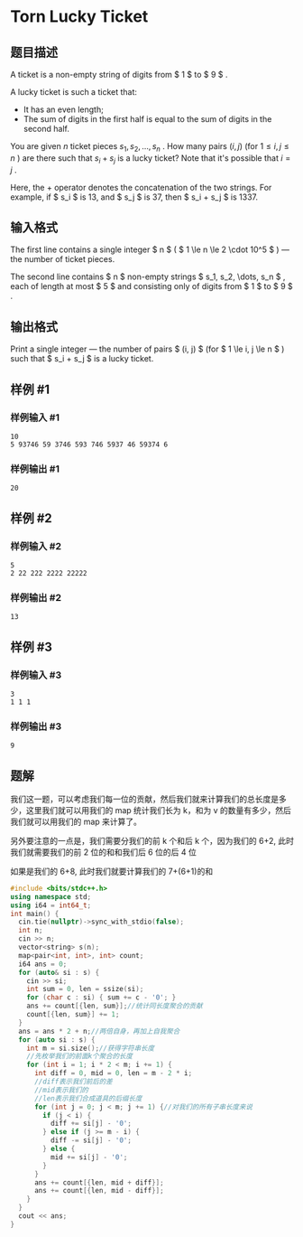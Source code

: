 # Torn Lucky Ticket

## 题目描述

A ticket is a non-empty string of digits from $ 1 $ to $ 9 $ .

A lucky ticket is such a ticket that:

- It has an even length;
- The sum of digits in the first half is equal to the sum of digits in the second half.

You are given $n$ ticket pieces $s_1, s_2, \dots, s_n$ . How many pairs $(i, j)$ (for $1 \le i, j \le n$ ) are there such that $s_i + s_j$ is a lucky ticket? Note that it's possible that $i=j$ .

Here, the + operator denotes the concatenation of the two strings. For example, if $ s_i $ is 13, and $ s_j $ is 37, then $ s_i + s_j $ is 1337.

## 输入格式

The first line contains a single integer $ n $ ( $ 1 \le n \le 2 \cdot 10^5 $ ) — the number of ticket pieces.

The second line contains $ n $ non-empty strings $ s_1, s_2, \dots, s_n $ , each of length at most $ 5 $ and consisting only of digits from $ 1 $ to $ 9 $ .

## 输出格式

Print a single integer — the number of pairs $ (i, j) $ (for $ 1 \le i, j \le n $ ) such that $ s_i + s_j $ is a lucky ticket.

## 样例 #1

### 样例输入 #1

```
10
5 93746 59 3746 593 746 5937 46 59374 6
```

### 样例输出 #1

```
20
```

## 样例 #2

### 样例输入 #2

```
5
2 22 222 2222 22222
```

### 样例输出 #2

```
13
```

## 样例 #3

### 样例输入 #3

```
3
1 1 1
```

### 样例输出 #3

```
9
```


## 题解
我们这一题，可以考虑我们每一位的贡献，然后我们就来计算我们的总长度是多少，这里我们就可以用我们的 map 统计我们长为 k，和为 v 的数量有多少，然后我们就可以用我们的 map 来计算了。

另外要注意的一点是，我们需要分我们的前 k 个和后 k 个，因为我们的 6+2, 此时我们就需要我们的前 2 位的和和我们后 6 位的后 4 位

如果是我们的 6+8, 此时我们就要计算我们的 7+(6+1)的和
```cpp
#include <bits/stdc++.h>
using namespace std;
using i64 = int64_t;
int main() {
  cin.tie(nullptr)->sync_with_stdio(false);
  int n;
  cin >> n;
  vector<string> s(n);
  map<pair<int, int>, int> count;
  i64 ans = 0;
  for (auto& si : s) {
    cin >> si;
    int sum = 0, len = ssize(si);
    for (char c : si) { sum += c - '0'; }
    ans += count[{len, sum}];//统计同长度聚合的贡献 
    count[{len, sum}] += 1;
  }
  ans = ans * 2 + n;//两倍自身，再加上自我聚合 
  for (auto si : s) {
    int m = si.size();//获得字符串长度
	//先枚举我们的前面k个聚合的长度 
    for (int i = 1; i * 2 < m; i += 1) {
      int diff = 0, mid = 0, len = m - 2 * i;
      //diff表示我们前后的差
	  //mid表示我们的
	  //len表示我们合成道具的后缀长度 
      for (int j = 0; j < m; j += 1) {//对我们的所有子串长度来说 
        if (j < i) {
          diff += si[j] - '0';
        } else if (j >= m - i) {
          diff -= si[j] - '0';
        } else {
          mid += si[j] - '0';
        }
      }
      ans += count[{len, mid + diff}];
      ans += count[{len, mid - diff}];
    }
  }
  cout << ans;
}

```